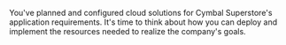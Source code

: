 You've planned and configured cloud solutions for Cymbal Superstore's application requirements. It's time to think about how you can deploy and implement the resources needed to realize the company's goals.

